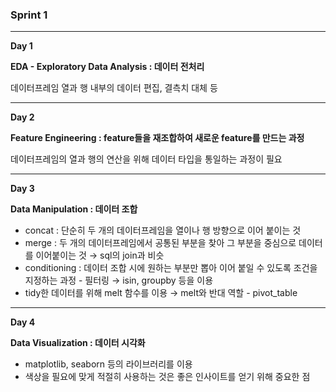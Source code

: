 ### **Sprint 1**
***

**Day 1**

**EDA - Exploratory Data Analysis : 데이터 전처리** 

데이터프레임 열과 행 내부의 데이터 편집, 결측치 대체 등
***

**Day 2**

**Feature Engineering  : feature들을 재조합하여 새로운 feature를 만드는 과정**

데이터프레임의 열과 행의 연산을 위해 데이터 타입을 통일하는 과정이 필요
***

**Day 3**

**Data Manipulation : 데이터 조합** 

- concat : 단순히 두 개의 데이터프레임을 열이나 행 방향으로 이어 붙이는 것
- merge : 두 개의 데이터프레임에서 공통된 부분을 찾아 그 부분을 중심으로 데이터를 이어붙이는 것 → sql의 join과 비슷
- conditioning : 데이터 조합 시에 원하는 부분만 뽑아 이어 붙일 수 있도록 조건을 지정하는 과정 - 필터링 → isin, groupby 등을 이용
- tidy한 데이터를 위해 melt 함수를 이용 → melt와 반대 역할 - pivot_table
***
**Day 4**

**Data Visualization : 데이터 시각화**

- matplotlib, seaborn 등의 라이브러리를 이용
- 색상을 필요에 맞게 적절히 사용하는 것은 좋은 인사이트를 얻기 위해 중요한 점
